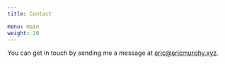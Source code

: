 ```yaml
---
title: Contact

menu: main
weight: 20
---
```



You can get in touch by sending me a message at [eric@ericmurphy.xyz](mailto:eric@ericmurphy.xyz).
